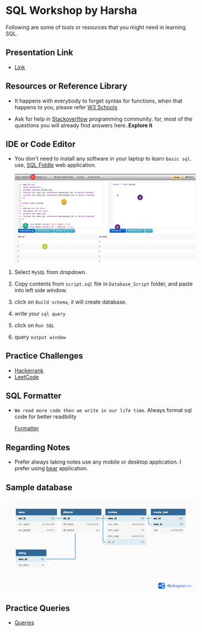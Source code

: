 # SQL Workshop by Harsha

Following are some of tools or resources that you might need in learning SQL.

## Presentation Link

- [Link](https://slides.com/sannareddyharshavardhan/deck/live?context=editing#/)

## Resources or Reference Library

- It happens with everybody to forget syntax for functions, when that happens to you, please refer [W3 Schools](https://www.w3schools.com/)

- Ask for help in [Stackoverflow](https://stackoverflow.com/) programming community. for, most of the questions you will already find answers here..**Explore it**

## IDE or Code Editor

- You don't need to install any software in your laptop to learn `basic sql`. use, [SQL Fiddle](http://sqlfiddle.com/) web application.

    ![images](Images/SQL_Fiddle.png)

1. Select `MySQL` from dropdown.

2. Copy contents from `script.sql` file  in `Database_Script` folder, and paste into left side window.

3. click on `Build schema`, it will create database.

4. write your `sql query`

5. click on `Run SQL`

6. query `output window`

## Practice Challenges

- [Hackerrank](https://www.hackerrank.com/)
- [LeetCode](https://leetcode.com/)

## SQL Formatter

- `We read more code then we write in our life time`. Always format sql code for better readbility

  [Formatter](http://www.dpriver.com/pp/sqlformat.htm)

## Regarding Notes

- Prefer always taking notes use any mobile or desktop application. I prefer using [bear](https://bear.app/) application.

## Sample database

 ![Sample](Images/MovieDatabase.png)

## Practice Queries

- [Queries](queries.md)
